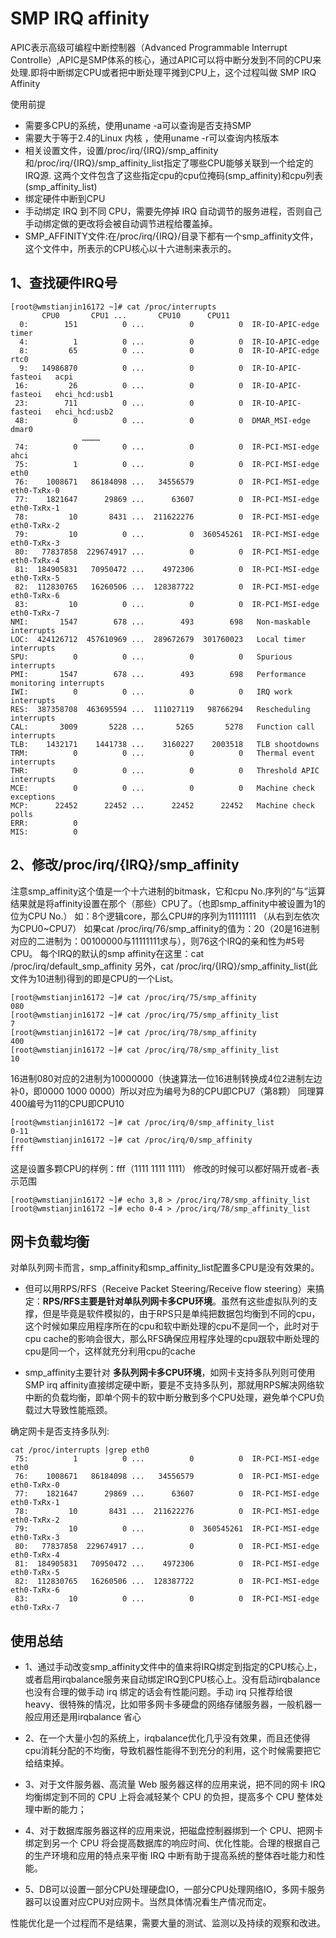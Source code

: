 # SMP IRQ affinity

APIC表示高级可编程中断控制器（Advanced Programmable Interrupt Controlle）,APIC是SMP体系的核心，通过APIC可以将中断分发到不同的CPU来处理.即将中断绑定CPU或者把中断处理平摊到CPU上，这个过程叫做 SMP IRQ Affinity

使用前提

- 需要多CPU的系统，使用uname -a可以查询是否支持SMP
- 需要大于等于2.4的Linux 内核 ，使用uname -r可以查询内核版本
- 相关设置文件，设置/proc/irq/{IRQ}/smp_affinity和/proc/irq/{IRQ}/smp_affinity_list指定了哪些CPU能够关联到一个给定的IRQ源. 这两个文件包含了这些指定cpu的cpu位掩码(smp_affinity)和cpu列表(smp_affinity_list)
- 绑定硬件中断到CPU
- 手动绑定 IRQ 到不同 CPU，需要先停掉 IRQ 自动调节的服务进程，否则自己手动绑定做的更改将会被自动调节进程给覆盖掉。
- SMP_AFFINITY文件:在/proc/irq/{IRQ}/目录下都有一个smp_affinity文件，这个文件中，所表示的CPU核心以十六进制来表示的。

## 1、查找硬件IRQ号
	
	[root@wmstianjin16172 ~]# cat /proc/interrupts 
		   CPU0       CPU1 ...       CPU10      CPU11      
	  0:        151          0 ...          0          0  IR-IO-APIC-edge      timer
	  4:          1          0 ...          0          0  IR-IO-APIC-edge    
	  8:         65          0 ...          0          0  IR-IO-APIC-edge      rtc0
	  9:   14986870          0 ...          0          0  IR-IO-APIC-fasteoi   acpi
	 16:         26          0 ...          0          0  IR-IO-APIC-fasteoi   ehci_hcd:usb1
	 23:        711          0 ...          0          0  IR-IO-APIC-fasteoi   ehci_hcd:usb2
	 48:          0          0 ...          0          0  DMAR_MSI-edge      dmar0
				    …………
	 74:          0          0 ...          0          0  IR-PCI-MSI-edge      ahci
	 75:          1          0 ...          0          0  IR-PCI-MSI-edge      eth0
	 76:    1008671   86184098 ...   34556579          0  IR-PCI-MSI-edge      eth0-TxRx-0
	 77:    1821647      29869 ...      63607          0  IR-PCI-MSI-edge      eth0-TxRx-1
	 78:         10       8431 ...  211622276          0  IR-PCI-MSI-edge      eth0-TxRx-2
	 79:         10          0 ...          0  360545261  IR-PCI-MSI-edge      eth0-TxRx-3
	 80:   77837858  229674917 ...          0          0  IR-PCI-MSI-edge      eth0-TxRx-4
	 81:  184905831   70950472 ...    4972306          0  IR-PCI-MSI-edge      eth0-TxRx-5
	 82:  112830765   16260506 ...  128387722          0  IR-PCI-MSI-edge      eth0-TxRx-6
	 83:         10          0 ...          0          0  IR-PCI-MSI-edge      eth0-TxRx-7
	NMI:       1547        678 ...        493        698   Non-maskable interrupts
	LOC:  424126712  457610969 ...  289672679  301760023   Local timer interrupts
	SPU:          0          0 ...          0          0   Spurious interrupts
	PMI:       1547        678 ...        493        698   Performance monitoring interrupts
	IWI:          0          0 ...          0          0   IRQ work interrupts
	RES:  387358708  463695594 ...  111027119   98766294   Rescheduling interrupts
	CAL:       3009       5228 ...       5265       5278   Function call interrupts
	TLB:    1432171    1441738 ...    3160227    2003518   TLB shootdowns
	TRM:          0          0 ...          0          0   Thermal event interrupts
	THR:          0          0 ...          0          0   Threshold APIC interrupts
	MCE:          0          0 ...          0          0   Machine check exceptions
	MCP:      22452      22452 ...      22452      22452   Machine check polls
	ERR:          0            
	MIS:          0            


## 2、修改/proc/irq/{IRQ}/smp_affinity
注意smp_affinity这个值是一个十六进制的bitmask，它和cpu No.序列的“与”运算结果就是将affinity设置在那个（那些）CPU了。（也即smp_affinity中被设置为1的位为CPU No.）
如：8个逻辑core，那么CPU#的序列为11111111 （从右到左依次为CPU0~CPU7）
如果cat /proc/irq/76/smp_affinity的值为：20（20是16进制对应的二进制为：00100000与11111111求与），则76这个IRQ的亲和性为#5号CPU。
每个IRQ的默认的smp affinity在这里：cat /proc/irq/default_smp_affinity
另外，cat /proc/irq/{IRQ}/smp_affinity_list(此文件为10进制)得到的即是CPU的一个List。

	[root@wmstianjin16172 ~]# cat /proc/irq/75/smp_affinity
	080
	[root@wmstianjin16172 ~]# cat /proc/irq/75/smp_affinity_list 
	7
	[root@wmstianjin16172 ~]# cat /proc/irq/78/smp_affinity
	400
	[root@wmstianjin16172 ~]# cat /proc/irq/78/smp_affinity_list 
	10

16进制080对应的2进制为10000000（快速算法一位16进制转换成4位2进制左边补0，即0000 1000 0000）所以对应为编号为8的CPU即CPU7（第8颗）
同理算400编号为11的CPU即CPU10

	[root@wmstianjin16172 ~]# cat /proc/irq/0/smp_affinity_list 
	0-11
	[root@wmstianjin16172 ~]# cat /proc/irq/0/smp_affinity
	fff


这是设置多颗CPU的样例：fff（1111 1111 1111）
修改的时候可以都好隔开或者-表示范围

	[root@wmstianjin16172 ~]# echo 3,8 > /proc/irq/78/smp_affinity_list
	[root@wmstianjin16172 ~]# echo 0-4 > /proc/irq/78/smp_affinity_list


## 网卡负载均衡

对单队列网卡而言，smp_affinity和smp_affinity_list配置多CPU是没有效果的。

- 但可以用RPS/RFS（Receive Packet Steering/Receive flow steering）来搞定：**RPS/RFS主要是针对单队列网卡多CPU环境**。虽然有这些虚拟队列的支撑，但是毕竟是软件模拟的，由于RPS只是单纯把数据包均衡到不同的cpu，这个时候如果应用程序所在的cpu和软中断处理的cpu不是同一个，此时对于cpu cache的影响会很大，那么RFS确保应用程序处理的cpu跟软中断处理的cpu是同一个，这样就充分利用cpu的cache

- smp_affinity主要针对 **多队列网卡多CPU环境**，如网卡支持多队列则可使用SMP irq affinity直接绑定硬中断，要是不支持多队列，那就用RPS解决网络软中断的负载均衡，即单个网卡的软中断分散到多个CPU处理，避免单个CPU负载过大导致性能瓶颈。

确定网卡是否支持多队列:

	cat /proc/interrupts |grep eth0
	 75:          1          0 ...          0          0  IR-PCI-MSI-edge      eth0
	 76:    1008671   86184098 ...   34556579          0  IR-PCI-MSI-edge      eth0-TxRx-0
	 77:    1821647      29869 ...      63607          0  IR-PCI-MSI-edge      eth0-TxRx-1
	 78:         10       8431 ...  211622276          0  IR-PCI-MSI-edge      eth0-TxRx-2
	 79:         10          0 ...          0  360545261  IR-PCI-MSI-edge      eth0-TxRx-3
	 80:   77837858  229674917 ...          0          0  IR-PCI-MSI-edge      eth0-TxRx-4
	 81:  184905831   70950472 ...    4972306          0  IR-PCI-MSI-edge      eth0-TxRx-5
	 82:  112830765   16260506 ...  128387722          0  IR-PCI-MSI-edge      eth0-TxRx-6
	 83:         10          0 ...          0          0  IR-PCI-MSI-edge      eth0-TxRx-7


## 使用总结

- 1、通过手动改变smp_affinity文件中的值来将IRQ绑定到指定的CPU核心上，或者启用irqbalance服务来自动绑定IRQ到CPU核心上。没有启动irqbalance 也没有合理的做手动 irq 绑定的话会有性能问题。手动 irq 只推荐给很 heavy、很特殊的情况，比如带多网卡多硬盘的网络存储服务器，一般机器一般应用还是用irqbalance 省心

- 2、在一个大量小包的系统上，irqbalance优化几乎没有效果，而且还使得cpu消耗分配的不均衡，导致机器性能得不到充分的利用，这个时候需要把它给结束掉。

- 3、对于文件服务器、高流量 Web 服务器这样的应用来说，把不同的网卡 IRQ 均衡绑定到不同的 CPU 上将会减轻某个 CPU 的负担，提高多个 CPU 整体处理中断的能力；

- 4、对于数据库服务器这样的应用来说，把磁盘控制器绑到一个 CPU、把网卡绑定到另一个 CPU 将会提高数据库的响应时间、优化性能。合理的根据自己的生产环境和应用的特点来平衡 IRQ 中断有助于提高系统的整体吞吐能力和性能。
- 5、DB可以设置一部分CPU处理硬盘IO，一部分CPU处理网络IO，多网卡服务器可以设置对应CPU对应网卡。当然具体情况看生产情况而定。

性能优化是一个过程而不是结果，需要大量的测试、监测以及持续的观察和改进。
